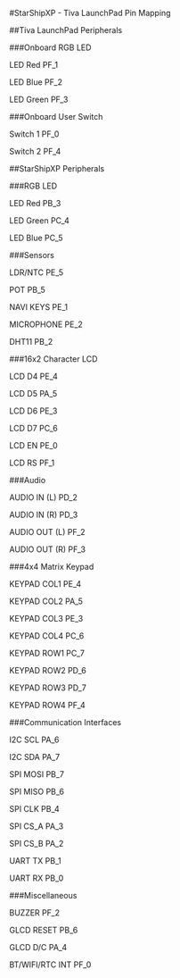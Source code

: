 #StarShipXP - Tiva LaunchPad Pin Mapping

##Tiva LaunchPad Peripherals

###Onboard RGB LED

LED Red			PF_1

LED Blue		PF_2

LED Green		PF_3

###Onboard User Switch

Switch 1		PF_0

Switch 2		PF_4


##StarShipXP Peripherals

###RGB LED

LED Red			PB_3

LED Green		PC_4

LED Blue		PC_5

###Sensors

LDR/NTC 		PE_5

POT 			PB_5

NAVI KEYS 		PE_1

MICROPHONE		PE_2

DHT11 			PB_2

###16x2 Character LCD

LCD D4 			PE_4

LCD D5 			PA_5

LCD D6 			PE_3

LCD D7 			PC_6

LCD EN 			PE_0

LCD RS 			PF_1

###Audio

AUDIO IN (L)	PD_2

AUDIO IN (R)	PD_3

AUDIO OUT (L)	PF_2

AUDIO OUT (R) 	PF_3

###4x4 Matrix Keypad

KEYPAD COL1 	PE_4

KEYPAD COL2 	PA_5

KEYPAD COL3 	PE_3

KEYPAD COL4 	PC_6

KEYPAD ROW1 	PC_7

KEYPAD ROW2 	PD_6

KEYPAD ROW3 	PD_7

KEYPAD ROW4 	PF_4

###Communication Interfaces

I2C SCL 		PA_6

I2C SDA 		PA_7

SPI MOSI 		PB_7

SPI MISO 		PB_6

SPI CLK 		PB_4

SPI CS_A 		PA_3

SPI CS_B 		PA_2

UART TX 		PB_1

UART RX 		PB_0

###Miscellaneous

BUZZER 			PF_2

GLCD RESET 		PB_6

GLCD D/C 		PA_4

BT/WIFI/RTC INT	PF_0

